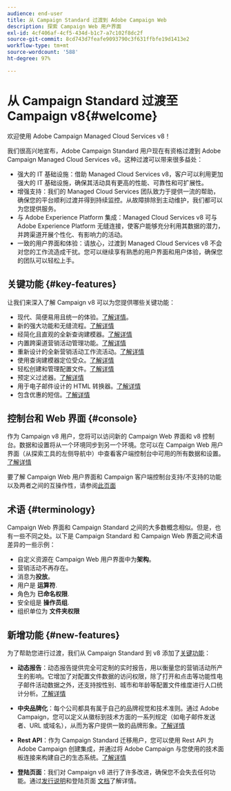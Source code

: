 ```yaml
---
audience: end-user
title: 从 Campaign Standard 过渡到 Adobe Campaign Web
description: 探索 Campaign Web 用户界面
exl-id: 4cf406af-4cf5-434d-b1c7-a7c102f8dc2f
source-git-commit: 8cd743d7feafe9093790c3f631ffbfe19d1413e2
workflow-type: tm+mt
source-wordcount: '588'
ht-degree: 97%

---
```


# 从 Campaign Standard 过渡至 Campaign v8{#welcome}

<!--
We are thrilled to annonce that you, as a Campaign Standard user, can now benefit from the new version of Adobe Campaign Web User Interface. The migration is seemless and will allow you to use all the intuitive features designed to simplify the creation of personalized cross-channel campaigns. Campaign Web User Interface also brings a connected canvas with Adobe Experience Platform for a unified experience.
-->

欢迎使用 Adobe Campaign Managed Cloud Services v8！

我们很高兴地宣布，Adobe Campaign Standard 用户现在有资格过渡到 Adobe Campaign Managed Cloud Services v8。这种过渡可以带来很多益处：

* 强大的 IT 基础设施：借助 Managed Cloud Services v8，客户可以利用更加强大的 IT 基础设施，确保其活动具有更高的性能、可靠性和可扩展性。
* 增强支持：我们的 Managed Cloud Services 团队致力于提供一流的帮助，确保您的平台顺利过渡并得到持续监控。从故障排除到主动维护，我们都可以为您提供服务。
* 与 Adobe Experience Platform 集成：Managed Cloud Services v8 可与 Adobe Experience Platform 无缝连接，使客户能够充分利用其数据的潜力，并跨渠道开展个性化、有影响力的活动。
* 一致的用户界面和体验：请放心，过渡到 Managed Cloud Services v8 不会对您的工作流造成干扰。您可以继续享有熟悉的用户界面和用户体验，确保您的团队可以轻松上手。

<!--
As a Campaign Standard user, we now offer you a way to migrate to Adobe Campaign v8. You will benefit from both the new Campaign Web interface and the v8 console.
-->

## 关键功能 {#key-features}

让我们来深入了解 Campaign v8 可以为您提供哪些关键功能：

* 现代、简便易用且统一的体验。[了解详情](../get-started/connect-to-campaign.md)。
* 新的强大功能和无缝流程。[了解详情](../get-started/user-interface.md)
* 经简化且直观的全新查询建模器。[了解详情](../query/query-modeler-overview.md)
* 内置跨渠道营销活动管理功能。[了解详情](../msg/gs-messages.md)
* 重新设计的全新营销活动工作流活动。[了解详情](../workflows/gs-workflows.md)
* 使用查询建模器定位受众。[了解详情](../query/query-modeler-overview.md)
* 轻松创建和管理配置文件。[了解详情](../audience/about-recipients.md)
* 预定义过滤器。[了解详情](../get-started/predefined-filters.md)
* 用于电子邮件设计的 HTML 转换器。[了解详情](../email/existing-content.md)
* 包含优惠的短信。[了解详情](../msg/offers.md)

## 控制台和 Web 界面 {#console}

作为 Campaign v8 用户，您将可以访问新的 Campaign Web 界面和 v8 控制台。数据和设置将从一个环境同步到另一个环境。您可以在 Campaign Web 用户界面（从探索工具的左侧导航中）中查看客户端控制台中可用的所有数据和设置。[了解详情](../get-started/user-interface.md#user-interface-explorer)

要了解 Campaign Web 用户界面和 Campaign 客户端控制台支持/不支持的功能以及两者之间的互操作性，请参阅[此页面](../get-started/capability-matrix.md)

## 术语 {#terminology}

Campaign Web 界面和 Campaign Standard 之间的大多数概念相似。但是，也有一些不同之处。以下是 Campaign Standard 和 Campaign Web 界面之间术语差异的一些示例：

<!--
* Profiles are **Recipients** in the console. [Learn more](../audience/gs-audiences-recipients.md).
* Test profiles are **Seed addresses**. [Learn more](../preview-test/test-deliveries.md).
* The delivery preparation is the **Delivery analysis**. [Learn more](../monitor/prepare-send.md).
* Audiences are **Lists**. [Learn more](../audience/gs-audiences-recipients.md).
-->

* 自定义资源在 Campaign Web 用户界面中为&#x200B;**架构**。
* 营销活动不再存在。
* 消息为&#x200B;**投放**。
* 用户是 **运算符**.
* 角色为 **已命名权限**.
* 安全组是 **操作员组**.
* 组织单位为 **文件夹权限**

## 新增功能 {#new-features}

为了帮助您进行过渡，我们从 Campaign Standard 到 v8 添加了[关键功能](https://experienceleague.adobe.com/docs/experience-cloud/campaign/campaign-standard-migration-home.html)：

* **动态报告**：动态报告提供完全可定制的实时报告，用以衡量您的营销活动所产生的影响。它增加了对配置文件数据的访问权限，除了打开和点击等功能性电子邮件活动数据之外，还支持按性别、城市和年龄等配置文件维度进行人口统计分析。[了解详情](https://experienceleague.adobe.com/docs/experience-cloud/campaign/reporting/get-started-reporting.html)

* **中央品牌化**：每个公司都具有属于自己的品牌视觉和技术准则。通过 Adobe Campaign，您可以定义从徽标到技术方面的一系列规定（如电子邮件发送者、URL 或域名），从而为客户提供一致的品牌形象。[了解详情](https://experienceleague.adobe.com/docs/experience-cloud/campaign/branding/branding-gs.html)

* **Rest API**：作为 Campaign Standard 迁移用户，您可以使用 Rest API 为 Adobe Campaign 创建集成，并通过将 Adobe Campaign 与您使用的技术面板连接来构建自己的生态系统。[了解详情](https://experienceleague.adobe.com/docs/experience-cloud/campaign/apis/get-started-apis.html)

* **登陆页面**：我们对 Campaign v8 进行了许多改进，确保您不会失去任何功能。通过[发行说明](../rn/release-notes.md#new-24-4)和登陆页面 [文档](../landing-pages/get-started-lp.md)了解详情。

<!--
* Delivery Alerting: In addition to viewing notifications directly in Campaign, Adobe Campaign also provides an email alerting system to trigger email alerts to users or external stakeholders of important system activities. Create, manage, and receive customizable alerts and dashboards to keep track of delivery successes or failures. Adobe Campaign Delivery Alerting boosts efficiency by keeping all involved Adobe Campaign users in a company automatically informed about the delivery execution status, via email and dashboard. 

* Landing Pages: Landing pages are web forms that can be used to capture information on your audiences, offer subscriptions to a service, display data and grow your database. Landing pages can also be used for acquiring or updating existing profiles, and to set up a double opt-in mechanism, allowing you to to protect the platform from wrong or invalid email addresses, or spambots. [Learn more](../landing-pages/get-started-lp.md)
-->
